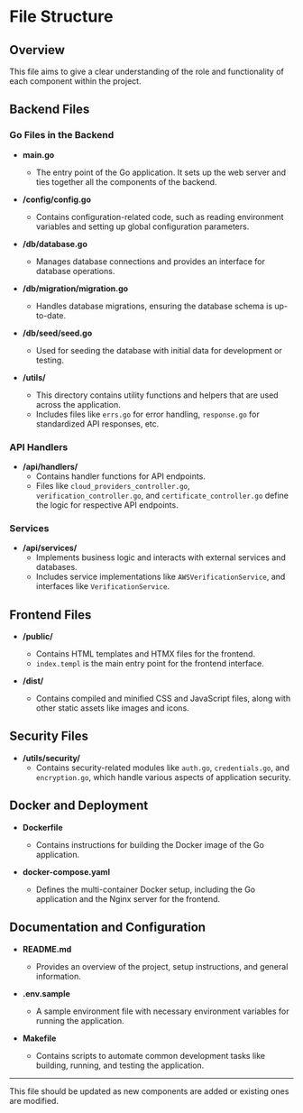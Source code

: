 
# File Structure 

## Overview
This file aims to give a clear understanding of the role and functionality of each component within the project.

## Backend Files

### Go Files in the Backend

- **main.go**
  - The entry point of the Go application. It sets up the web server and ties together all the components of the backend.

- **/config/config.go**
  - Contains configuration-related code, such as reading environment variables and setting up global configuration parameters.

- **/db/database.go**
  - Manages database connections and provides an interface for database operations.

- **/db/migration/migration.go**
  - Handles database migrations, ensuring the database schema is up-to-date.

- **/db/seed/seed.go**
  - Used for seeding the database with initial data for development or testing.

- **/utils/**
  - This directory contains utility functions and helpers that are used across the application.
  - Includes files like `errs.go` for error handling, `response.go` for standardized API responses, etc.

### API Handlers

- **/api/handlers/**
  - Contains handler functions for API endpoints.
  - Files like `cloud_providers_controller.go`, `verification_controller.go`, and `certificate_controller.go` define the logic for respective API endpoints.

### Services

- **/api/services/**
  - Implements business logic and interacts with external services and databases.
  - Includes service implementations like `AWSVerificationService`, and interfaces like `VerificationService`.

## Frontend Files

- **/public/**
  - Contains HTML templates and HTMX files for the frontend.
  - `index.templ` is the main entry point for the frontend interface.

- **/dist/**
  - Contains compiled and minified CSS and JavaScript files, along with other static assets like images and icons.

## Security Files

- **/utils/security/**
  - Contains security-related modules like `auth.go`, `credentials.go`, and `encryption.go`, which handle various aspects of application security.

## Docker and Deployment

- **Dockerfile**
  - Contains instructions for building the Docker image of the Go application.

- **docker-compose.yaml**
  - Defines the multi-container Docker setup, including the Go application and the Nginx server for the frontend.

## Documentation and Configuration

- **README.md**
  - Provides an overview of the project, setup instructions, and general information.

- **.env.sample**
  - A sample environment file with necessary environment variables for running the application.

- **Makefile**
  - Contains scripts to automate common development tasks like building, running, and testing the application.

---

This file should be updated as new components are added or existing ones are modified.
